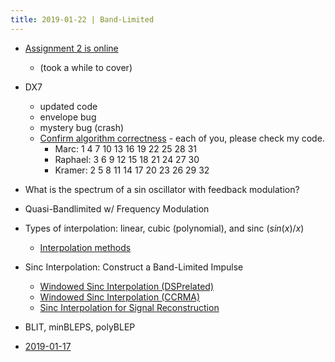 ```yaml
---
title: 2019-01-22 | Band-Limited
---
```


- [Assignment 2 is online](assignments.html)
  + (took a while to cover)

- DX7
  + updated code
  + envelope bug
  + mystery bug (crash)
  + [Confirm algorithm correctness] - each of you, please check my code.
    * Marc: 1 4 7 10 13 16 19 22 25 28 31 
    * Raphael: 3 6 9 12 15 18 21 24 27 30
    * Kramer: 2 5 8 11 14 17 20 23 26 29 32
- What is the spectrum of a sin oscillator with feedback modulation?
- Quasi-Bandlimited w/ Frequency Modulation
- Types of interpolation: linear, cubic (polynomial), and sinc ($sin(x)/x$)
  + [Interpolation methods]
- Sinc Interpolation: Construct a Band-Limited Impulse
  + [Windowed Sinc Interpolation (DSPrelated)]
  + [Windowed Sinc Interpolation (CCRMA)]
  + [Sinc Interpolation for Signal Reconstruction]
- BLIT, minBLEPS, polyBLEP



- [2019-01-17](2019-01-17.html)

[Interpolation methods]: http://paulbourke.net/miscellaneous/interpolation/
[Windowed Sinc Interpolation (DSPrelated)]: https://www.dsprelated.com/freebooks/pasp/Windowed_Sinc_Interpolation.html
[Windowed Sinc Interpolation (CCRMA)]: https://ccrma.stanford.edu/~jos/pasp/Windowed_Sinc_Interpolation.html
[Sinc Interpolation for Signal Reconstruction]: https://demonstrations.wolfram.com/SincInterpolationForSignalReconstruction/
[Confirm algorithm correctness]: https://github.com/kybr/MAT240B-2019/blob/d2d866dd487c67ff16ebf343ff96d302c0cad699/example/frequency-modulation.cpp#L92

